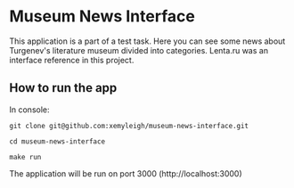 # Museum News Interface
This application is a part of a test task. Here you can see some news about Turgenev's literature museum divided into categories. Lenta.ru was an interface reference in this project.
## How to run the app

In console:
````
git clone git@github.com:xemyleigh/museum-news-interface.git
````
````
cd museum-news-interface
````
````
make run
````
The application will be run on port 3000 (http://localhost:3000)
